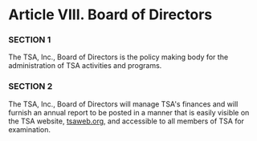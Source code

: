 # Article VIII. Board of Directors

### SECTION 1

The TSA, Inc., Board of Directors is the policy making body for the administration of TSA activities and programs.

### SECTION 2

The TSA, Inc., Board of Directors will manage TSA's finances and will furnish an annual report to be posted in a manner that is easily visible on the TSA website, [tsaweb.org](https://tsaweb.org/), and accessible to all members of TSA for examination.

